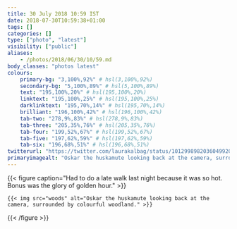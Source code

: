 ```yaml
---
title: 30 July 2018 10:59 IST
date: 2018-07-30T10:59:38+01:00
tags: []
categories: []
type: ["photo", "latest"]
visibility: ["public"]
aliases:
    - /photos/2018/06/30/10/59.md
body_classes: "photos latest"
colours:
    primary-bg: "3,100%,92%" # hsl(3,100%,92%)
    secondary-bg: "5,100%,89%" # hsl(5,100%,89%)
    text: "195,100%,20%" # hsl(195,100%,20%)
    linktext: "195,100%,25%" # hsl(195,100%,25%)
    darklinktext: "195,70%,14%" # hsl(195,70%,14%)
    brilliant: "196,100%,42%" # hsl(196,100%,42%)
    tab-two: "278,9%,83%" # hsl(278,9%,83%)
    tab-three: "205,35%,76%" # hsl(205,35%,76%)
    tab-four: "199,52%,67%" # hsl(199,52%,67%)
    tab-five: "197,62%,59%" # hsl(197,62%,59%)
    tab-six: "196,68%,51%" # hsl(196,68%,51%)
twitterurl: "https://twitter.com/laurakalbag/status/1012998982036049920"
primaryimagealt: "Oskar the huskamute looking back at the camera, surrounded by colourful woodland."
---
```


{{< figure caption="Had to do a late walk last night because it was so hot. Bonus was the glory of golden hour." >}}

    {{< img src="woods" alt="Oskar the huskamute looking back at the camera, surrounded by colourful woodland." >}}

{{< /figure >}}
